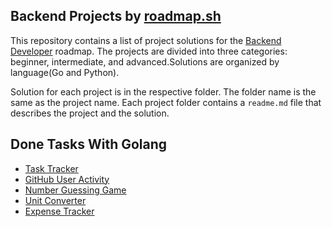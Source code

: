 ## Backend Projects by [roadmap.sh](https://roadmap.sh)

This repository contains a list of project solutions for the [Backend Developer](https://roadmap.sh/backend) roadmap. The projects are divided into three categories: beginner, intermediate, and advanced.Solutions are organized by language(Go and Python).

Solution for each project is in the respective folder. The folder name is the same as the project name. Each project folder contains a `readme.md` file that describes the project and the solution.

## Done Tasks With Golang
* [Task Tracker](https://roadmap.sh/projects/task-tracker)
* [GitHub User Activity](https://roadmap.sh/projects/github-user-activity)
* [Number Guessing Game](https://roadmap.sh/projects/number-guessing-game)
* [Unit Converter](https://roadmap.sh/projects/unit-converter)
* [Expense Tracker](https://roadmap.sh/projects/expense-tracker)